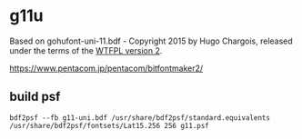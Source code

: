 # g11u

Based on gohufont-uni-11.bdf - Copyright 2015 by Hugo Chargois,
released under the terms of the [WTFPL version 2](http://www.wtfpl.net/about/).

https://www.pentacom.jp/pentacom/bitfontmaker2/ 

## build psf

```
bdf2psf --fb g11-uni.bdf /usr/share/bdf2psf/standard.equivalents /usr/share/bdf2psf/fontsets/Lat15.256 256 g11.psf
```
